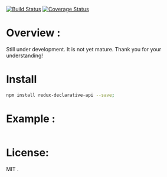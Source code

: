 [![Build Status](https://travis-ci.org/abdennour/redux-declarative-api.svg?branch=master)](https://travis-ci.org/abdennour/redux-declarative-api)
[![Coverage Status](https://coveralls.io/repos/github/abdennour/redux-declarative-api/badge.svg?branch=master)](https://coveralls.io/github/abdennour/redux-declarative-api?branch=master)

# Overview :

Still under development. It is not yet mature. Thank you for your understanding!

# Install

```bash
npm install redux-declarative-api --save;
```

# Example :

```js

```

# License:

MIT .

